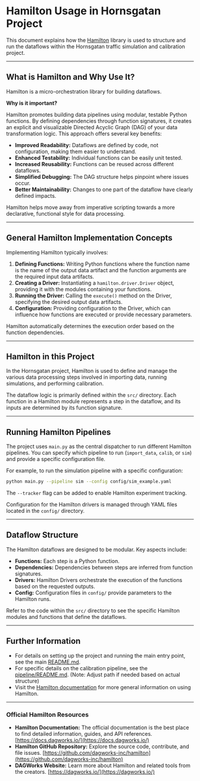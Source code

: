 # Hamilton Usage in Hornsgatan Project

This document explains how the [Hamilton](https://github.com/dagworks-inc/hamilton) library is used to structure and run the dataflows within the Hornsgatan traffic simulation and calibration project.

---

## What is Hamilton and Why Use It?

Hamilton is a micro-orchestration library for building dataflows.

**Why is it important?**

Hamilton promotes building data pipelines using modular, testable Python functions. By defining dependencies through function signatures, it creates an explicit and visualizable Directed Acyclic Graph (DAG) of your data transformation logic. This approach offers several key benefits:

- **Improved Readability:** Dataflows are defined by code, not configuration, making them easier to understand.
- **Enhanced Testability:** Individual functions can be easily unit tested.
- **Increased Reusability:** Functions can be reused across different dataflows.
- **Simplified Debugging:** The DAG structure helps pinpoint where issues occur.
- **Better Maintainability:** Changes to one part of the dataflow have clearly defined impacts.

Hamilton helps move away from imperative scripting towards a more declarative, functional style for data processing.

---

## General Hamilton Implementation Concepts

Implementing Hamilton typically involves:

1.  **Defining Functions:** Writing Python functions where the function name is the name of the output data artifact and the function arguments are the required input data artifacts.
2.  **Creating a Driver:** Instantiating a `hamilton.driver.Driver` object, providing it with the modules containing your functions.
3.  **Running the Driver:** Calling the `execute()` method on the Driver, specifying the desired output data artifacts.
4.  **Configuration:** Providing configuration to the Driver, which can influence how functions are executed or provide necessary parameters.

Hamilton automatically determines the execution order based on the function dependencies.

---

## Hamilton in this Project

In the Hornsgatan project, Hamilton is used to define and manage the various data processing steps involved in importing data, running simulations, and performing calibration.

The dataflow logic is primarily defined within the `src/` directory. Each function in a Hamilton module represents a step in the dataflow, and its inputs are determined by its function signature.

---

## Running Hamilton Pipelines

The project uses `main.py` as the central dispatcher to run different Hamilton pipelines. You can specify which pipeline to run (`import_data`, `calib`, or `sim`) and provide a specific configuration file.

For example, to run the simulation pipeline with a specific configuration:

```bash
python main.py --pipeline sim --config config/sim_example.yaml
```

The `--tracker` flag can be added to enable Hamilton experiment tracking.

Configuration for the Hamilton drivers is managed through YAML files located in the `config/` directory.

---

## Dataflow Structure

The Hamilton dataflows are designed to be modular. Key aspects include:

- **Functions:** Each step is a Python function.
- **Dependencies:** Dependencies between steps are inferred from function signatures.
- **Drivers:** Hamilton Drivers orchestrate the execution of the functions based on the requested outputs.
- **Config:** Configuration files in `config/` provide parameters to the Hamilton runs.

Refer to the code within the `src/` directory to see the specific Hamilton modules and functions that define the dataflows.

---

## Further Information

- For details on setting up the project and running the main entry point, see the main [README.md](../README.md).
- For specific details on the calibration pipeline, see the [pipeline/README.md](../../src/pipeline/README.md). (Note: Adjust path if needed based on actual structure)
- Visit the [Hamilton documentation](https://docs.dagworks.io/) for more general information on using Hamilton.

---

### Official Hamilton Resources

- **Hamilton Documentation:** The official documentation is the best place to find detailed information, guides, and API references. [https://docs.dagworks.io/](https://docs.dagworks.io/)
- **Hamilton GitHub Repository:** Explore the source code, contribute, and file issues. [https://github.com/dagworks-inc/hamilton](https://github.com/dagworks-inc/hamilton)
- **DAGWorks Website:** Learn more about Hamilton and related tools from the creators. [https://dagworks.io/](https://dagworks.io/) 